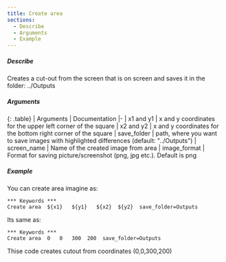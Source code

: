 ```yaml
---
title: Create area
sections:
  - Describe
  - Arguments
  - Example
---
```

##### Describe
Creates a cut-out from the screen that is on screen and saves it in the folder: ../Outputs

##### Arguments

<div class="table-responsive">

{: .table}
| Arguments | Documentation
|-
| x1 and y1 | x and y coordinates for the upper left corner of the square
| x2 and y2 | x and y coordinates for the bottom right corner of the square
| save_folder | path, where you want to save images with highlighted differences (default: "../Outputs")
| screen_name | Name of the created image from area
| image_format | Format for saving picture/screenshot (png, jpg etc.). Default is png

</div>

##### Example
You can create area imagine as:
```robotframework
*** Keywords ***
Create area  ${x1}   ${y1}   ${x2}  ${y2}  save_folder=Outputs
```

Its same as:
```robotframework
*** Keywords ***
Create area  0   0   300  200  save_folder=Outputs
```
Thise code creates cutout from coordinates (0,0,300,200)